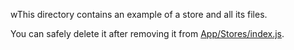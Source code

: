 wThis directory contains an example of a store and all its files.

You can safely delete it after removing it from [App/Stores/index.js](../index.js).

